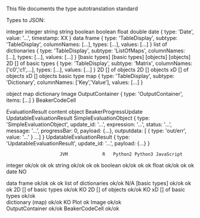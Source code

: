 This file documents the type autotranslation standard


Types to JSON:


integer					integer
string					string
boolean					boolean
float					double
date					{ type: 'Date', value: '...', timestamp: XX }
data frame				{ type: 'TableDisplay', subtype: 'TableDisplay', columnNames: [...], types: [...], values: [...] }
list of dictionaries	{ type: 'TableDisplay', subtype: 'ListOfMaps', columnNames: [...], types: [...], values: [...] }
[basic types]			[basic types]
[objects]				[objects]
2D [] of basic types	{ type: 'TableDisplay', subtype: 'Matrix', columnNames: ['c0','c1',...], types: [...], values: [...] }
2D [] of objects		2D [] objects
xD [] of objects		xD [] objects
basic type map			{ type: 'TableDisplay', subtype: 'Dictionary', columnNames: ['Key','Value'], values: [...] }

object map				dictionary
Image
OutputContainer			{ type: 'OutputContainer', items: [...] }
BeakerCodeCell

EvaluationResult		content object
BeakerProgressUpdate
UpdatableEvaluationResult
SimpleEvaluationObject	{ type: 'SimpleEvaluationObject', update_id: '...', expression: '...', status: '...', message: '...', progressBar: 0, payload: {...}, outputdata: [ { type: 'out/err', value: '...' } ...] }
UpdatableEvaluationResult	{ type: 'UpdatableEvaluationResult', update_id: '...', payload: {...} }



						JVM				R	Python2	Python3	JavaScript
integer					ok/ok			ok		ok
string					ok/ok			ok		ok
boolean					ok/ok			ok		ok
float					ok/ok			ok		ok
date					NO

data frame				ok/ok			ok		ok
list of dictionaries	ok/ok			N/A
[basic types]			ok/ok			ok		ok
2D [] of basic types	ok/ok			KO
2D [] of objects		ok/ok			KO
xD [] of basic types	ok/ok		
dictionary				(map) ok/ok		KO
Plot					ok
Image					ok/ok		
OutputContainer			ok/ok
BeakerCodeCell			ok/ok



